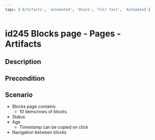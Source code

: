 ```yaml
---
tags: ['Artifacts', 'automated', 'Block', 'Full test', 'Automated']
---
```


# id245 Blocks page - Pages - Artifacts

## Description


## Precondition


## Scenario
- Blocks page contains:
    - 10 items/rows of blocks
- Status
- Age
    - Timestamp can be copied on click
- Navigation between blocks
